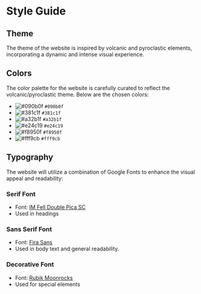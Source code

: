 # Style Guide

## Theme
The theme of the website is inspired by volcanic and pyroclastic elements, incorporating a dynamic and intense visual experience.

## Colors
The color palette for the website is carefully curated to reflect the volcanic/pyroclastic theme. Below are the chosen colors:

- ![#090b0f](https://via.placeholder.com/15/090b0f/000000?text=+) `#090b0f`
- ![#381c1f](https://via.placeholder.com/15/381c1f/000000?text=+) `#381c1f`
- ![#a32b1f](https://via.placeholder.com/15/a32b1f/000000?text=+) `#a32b1f`
- ![#e24c19](https://via.placeholder.com/15/e24c19/000000?text=+) `#e24c19`
- ![#f8950f](https://via.placeholder.com/15/f8950f/000000?text=+) `#f8950f`
- ![#fff9cb](https://via.placeholder.com/15/fff9cb/000000?text=+) `#fff9cb`

## Typography
The website will utilize a combination of Google Fonts to enhance the visual appeal and readability:

### Serif Font
- Font: [IM Fell Double Pica SC](https://fonts.google.com/specimen/IM+Fell+Double+Pica+SC)
- Used in headings

### Sans Serif Font
- Font: [Fira Sans](https://fonts.google.com/specimen/Fira+Sans)
- Used in body text and general readability.

### Decorative Font
- Font: [Rubik Moonrocks](https://fonts.google.com/specimen/Rubik+Mono+One)
- Used for special elements
